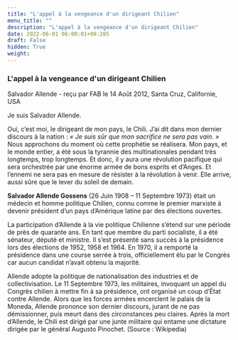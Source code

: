 ```yaml
---
title: "L'appel à la vengeance d'un dirigeant Chilien"
menu_title: ""
description: "L'appel à la vengeance d'un dirigeant Chilien"
date: 2022-06-01 06:00:01+00:285
draft: False
hidden: True
weight:
---
```

### L'appel à la vengeance d'un dirigeant Chilien

Salvador Allende - reçu par FAB le 14 Août 2012, Santa Cruz, Californie, USA

Je suis Salvador Allende.

Oui, c’est moi, le dirigeant de mon pays, le Chili. J’ai dit dans mon dernier discours à la nation : *« Je suis sûr que mon sacrifice ne sera pas vain. »* Nous approchons du moment où cette prophétie se réalisera. Mon pays, et le monde entier, a été sous la tyrannie des multinationales pendant très longtemps, trop longtemps. Et donc, il y aura une révolution pacifique qui sera orchestrée par une énorme armée de bons esprits et d’Anges. Et l’ennemi ne sera pas en mesure de résister à la révolution à venir. Elle arrive, aussi sûre que le lever du soleil de demain.

**Salvador Allende Gossens** (26 Juin 1908 – 11 Septembre 1973) était un médecin et homme politique Chilien, connu comme le premier marxiste à devenir président d’un pays d’Amérique latine par des élections ouvertes.

La participation d’Allende à la vie politique Chilienne s’étend sur une période de près de quarante ans. En tant que membre du parti socialiste, il a été sénateur, député et ministre. Il s’est présenté sans succès à la présidence lors des élections de 1952, 1958 et 1964. En 1970, il a remporté la présidence dans une course serrée à trois, officiellement élu par le Congrès car aucun candidat n’avait obtenu la majorité.

Allende adopte la politique de nationalisation des industries et de collectivisation. Le 11 Septembre 1973, les militaires, invoquant un appel du Congrès chilien à mettre fin à sa présidence, ont organisé un coup d’État contre Allende. Alors que les forces armées encerclent le palais de la Moneda, Allende prononce son dernier discours, jurant de ne pas démissionner, puis meurt dans des circonstances peu claires. Après la mort d’Allende, le Chili est dirigé par une junte militaire qui entame une dictature dirigée par le général Augusto Pinochet. (Source : Wikipedia)



